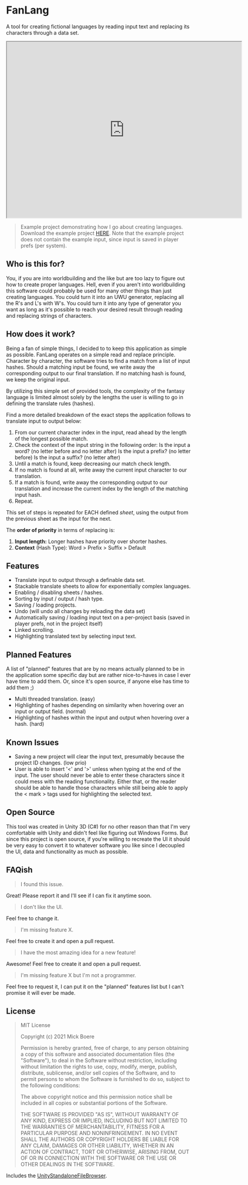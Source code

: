 # FanLang

A tool for creating fictional languages by reading input text and replacing its characters through a data set.

<iframe src="https://drive.google.com/file/d/1VhChOMin1iPtGV04RFSvrNoS-62AToKv/preview" width="640" height="480"></iframe>

> Example project demonstrating how I go about creating languages. Download the example project [HERE](https://drive.google.com/file/d/1afVMiwYk5kExp4PT5wBZzKlSC8fi9DKt/view?usp=sharing).
> Note that the example project does not contain the example input, since input is saved in player prefs (per system).

## Who is this for?

You, if you are into worldbuilding and the like but are too lazy to figure out how to create proper languages.
Hell, even if you aren't into worldbuilding this software could probably be used for many other things than just creating languages. You could turn it into an UWU generator, replacing all the R's and L's with W's. You could turn it into any type of generator you want as long as it's possible to reach your desired result through reading and replacing strings of characters.

## How does it work?

Being a fan of simple things, I decided to to keep this application as simple as possible. FanLang operates on a simple read and replace principle. Character by character, the software tries to find a match from a list of input hashes. Should a matching input be found, we write away the corresponding output to our final translation. If no matching hash is found, we keep the original input.

By utilizing this simple set of provided tools, the complexity of the fantasy language is limited almost solely by the lengths the user is willing to go in defining the translate rules (hashes).

Find a more detailed breakdown of the exact steps the application follows to translate input to output below:

 1. From our current character index in the input, read ahead by the length of the longest possible match.
 2. Check the context of the input string in the following order: Is the input a word? (no letter before and no letter after) Is the input a prefix? (no letter before) Is the input a suffix? (no letter after)
 3. Until a match is found, keep decreasing our match check length.
 4. If no match is found at all, write away the current input character to our translation.
 5. If a match is found, write away the corresponding output to our translation and increase the current index by the length of the matching input hash.
 6. Repeat.

This set of steps is repeated for EACH defined *sheet*, using the output from the previous sheet as the input for the next.

The **order of priority** in terms of replacing is:

1. **Input length:** Longer hashes have priority over shorter hashes.
2. **Context** (Hash Type): Word > Prefix > Suffix > Default

## Features

 - Translate input to output through a definable data set.
 - Stackable translate sheets to allow for exponentially complex languages.
 - Enabling / disabling sheets / hashes.
 - Sorting by input / output / hash type.
 - Saving / loading projects.
 - Undo (will undo all changes by reloading the data set)
 - Automatically saving / loading input text on a per-project basis (saved in player prefs, not in the project itself)
 - Linked scrolling.
 - Highlighting translated text by selecting input text.

## Planned Features

A list of "planned" features that are by no means actually planned to be in the application some specific day but are rather nice-to-haves in case I ever have time to add them.
Or, since it's open source, if anyone else has time to add them ;)

- Multi threaded translation. (easy)
- Highlighting of hashes depending on similarity when hovering over an input or output field. (normal)
- Highlighting of hashes within the input and output when hovering over a hash. (hard)

## Known Issues

- Saving a new project will clear the input text, presumably because the project ID changes. (low prio)
- User is able to insert '<' and '>' unless when typing at the end of the input. The user should never be able to enter these characters since it could mess with the reading functionality. Either that, or the reader should be able to handle those characters while still being able to apply the < mark > tags used for highlighting the selected text.

## Open Source

This tool was created in Unity 3D (C#) for no other reason than that I'm very comfortable with Unity and didn't feel like figuring out Windows Forms. But since this project is open source, if you're willing to recreate the UI it should be very easy to convert it to whatever software you like since I decoupled the UI, data and functionality as much as possible.

## FAQish

> I found this issue.

Great! Please report it and I'll see if I can fix it anytime soon.

> I don't like the UI.

Feel free to change it.

> I'm missing feature X.

Feel free to create it and open a pull request.

> I have the most amazing idea for a new feature!

Awesome! Feel free to create it and open a pull request.

> I'm missing feature X but I'm not a programmer.

Feel free to request it, I can put it on the "planned" features list but I can't promise it will ever be made.

## License

> MIT License
> 
> Copyright (c) 2021 Mick Boere
> 
> Permission is hereby granted, free of charge, to any person obtaining
> a copy of this software and associated documentation files (the
> "Software"), to deal in the Software without restriction, including
> without limitation the rights to use, copy, modify, merge, publish,
> distribute, sublicense, and/or sell copies of the Software, and to
> permit persons to whom the Software is furnished to do so, subject to
> the following conditions:
> 
> The above copyright notice and this permission notice shall be
> included in all copies or substantial portions of the Software.
> 
> THE SOFTWARE IS PROVIDED "AS IS", WITHOUT WARRANTY OF ANY KIND,
> EXPRESS OR IMPLIED, INCLUDING BUT NOT LIMITED TO THE WARRANTIES OF
> MERCHANTABILITY, FITNESS FOR A PARTICULAR PURPOSE AND NONINFRINGEMENT.
> IN NO EVENT SHALL THE AUTHORS OR COPYRIGHT HOLDERS BE LIABLE FOR ANY
> CLAIM, DAMAGES OR OTHER LIABILITY, WHETHER IN AN ACTION OF CONTRACT,
> TORT OR OTHERWISE, ARISING FROM, OUT OF OR IN CONNECTION WITH THE
> SOFTWARE OR THE USE OR OTHER DEALINGS IN THE SOFTWARE.

Includes the [UnityStandaloneFileBrowser](https://github.com/gkngkc/UnityStandaloneFileBrowser).

